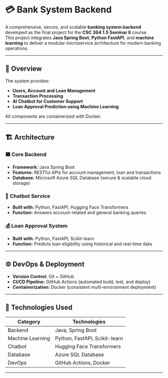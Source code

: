 # 💳 Bank System Backend

A comprehensive, secure, and scalable **banking system backend** developed as the final project for the **CSC 364 1.5 Seminar II** course.  
This project integrates **Java Spring Boot**, **Python FastAPI**, and **machine learning** to deliver a modular microservice architecture for modern banking operations.

---

## 🧩 Overview

The system provides:
- **Users, Account and Loan Management**
- **Transaction Processing**
- **AI Chatbot for Customer Support**
- **Loan Approval Prediction using Machine Learning**

All components are containerized with Docker.

---

## 🏗️ Architecture

### 🟩 Core Backend
- **Framework:** Java Spring Boot  
- **Features:** RESTful APIs for account management, loan and transactions  
- **Database:** Microsoft Azure SQL Database (secure & scalable cloud storage)

### 🤖 Chatbot Service
- **Built with:** Python, FastAPI, Hugging Face Transformers  
- **Function:** Answers account-related and general banking queries  

### 💰 Loan Approval System
- **Built with:** Python, FastAPI, Scikit-learn  
- **Function:** Predicts loan eligibility using historical and real-time data  

---

## ⚙️ DevOps & Deployment

- **Version Control:** Git + GitHub  
- **CI/CD Pipeline:** GitHub Actions (automated build, test, and deploy)  
- **Containerization:** Docker (consistent multi-environment deployment)

---

## 🧠 Technologies Used

| Category | Technologies |
|-----------|---------------|
| Backend | Java, Spring Boot |
| Machine Learning | Python, FastAPI, Scikit-learn |
| Chatbot | Hugging Face Transformers |
| Database | Azure SQL Database |
| DevOps | GitHub Actions, Docker |

---

